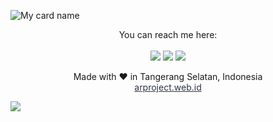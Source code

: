 ![My card name](https://cardivo.vercel.app/api?name=Alfian%20Rikzandi&description=Hi,%20i%27m%20a%20full%20stack%20developer.%20Nice%20to%20meet%20you&image=https://avatars.githubusercontent.com/u/13547711?v=4&backgroundColor=%23303a52&linkedin=Alfian%20Rikzandi&github=yanchespenda&pattern=plus&colorPattern=%23black&fontColor=white&iconColor=white)

<div align="center">
  You can reach me here:<br><br>
  <a href="mailto:denydirgantara94@gmail.com" style="text-decoration: none;">
    <img src="https://img.shields.io/badge/email%20me%20here-%23EA4335?&style=for-the-badge&logo=gmail&logoColor=white"/>
  </a>
  <a href="https://t.me/KurosakiMea" style="text-decoration: none;">
    <img src="https://img.shields.io/badge/telegram-%2326A5E4?&style=for-the-badge&logo=telegram&logoColor=white"/>
  </a>
  <a href="https://www.instagram.com/interstellariii/" style="text-decoration: none;">
    <img src="https://img.shields.io/badge/instagram-%23E4405F?&style=for-the-badge&logo=instagram&logoColor=white"/>
  </a>

  Made with ♥ in Tangerang Selatan, Indonesia
  <br>
  <a href="https://arproject.web.id" style="color: #2E3440;">arproject.web.id</a>
</div>

<img src="https://github-readme-stats.vercel.app/api?username=yanchespenda&show_icons=true&theme=dark">

<!-- ### Hi there 👋 -->

<!--
**yanchespenda/yanchespenda** is a ✨ _special_ ✨ repository because its `README.md` (this file) appears on your GitHub profile.

Here are some ideas to get you started:

- 🔭 I’m currently working on ...
- 🌱 I’m currently learning ...
- 👯 I’m looking to collaborate on ...
- 🤔 I’m looking for help with ...
- 💬 Ask me about ...
- 📫 How to reach me: ...
- 😄 Pronouns: ...
- ⚡ Fun fact: ...
-->
